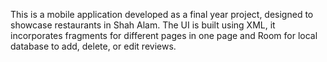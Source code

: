 This is a mobile application developed as a final year project, designed to showcase restaurants in Shah Alam. The UI is built using XML, it incorporates fragments for different pages in one page and Room for local database to add, delete, or edit reviews.
